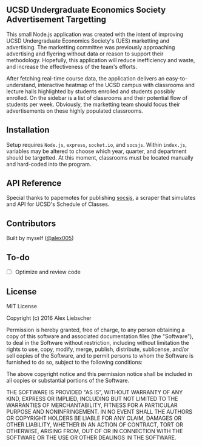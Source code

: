 ## UCSD Undergraduate Economics Society Advertisement Targetting

This small Node.js application was created with the intent of improving UCSD Undergraduate Economics Society's (UES) marketting and advertising. The marketting committee was previously approaching advertising and flyering without data or reason to support their methodology. Hopefully, this application will reduce inefficiency and waste, and increase the effectiveness of the team's efforts.

After fetching real-time course data, the application delivers an easy-to-understand, interactive heatmap of the UCSD campus with classrooms and lecture halls highlighted by students enrolled and students possibly enrolled. On the sidebar is a list of classrooms and their potential flow of students per week. Obviously, the marketting team should focus their advertisements on these highly populated classrooms. 

## Installation

Setup requires <code>Node.js</code>, <code>express</code>, <code>socket.io</code>, and <code>socsjs</code>. Within <code>index.js</code>, variables may be altered to choose which year, quarter, and department should be targetted. At this moment, classrooms must be located manually and hard-coded into the program.

## API Reference

Special thanks to papernotes for publishing [socsjs](https://github.com/papernotes/socsjs), a scraper that simulates and API for UCSD's Schedule of Classes.

## Contributors

Built by myself ([@alex005](https://github.com/Alex005))

## To-do

- [ ] Optimize and review code

## License

MIT License

Copyright (c) 2016 Alex Liebscher

Permission is hereby granted, free of charge, to any person obtaining a copy
of this software and associated documentation files (the "Software"), to deal
in the Software without restriction, including without limitation the rights
to use, copy, modify, merge, publish, distribute, sublicense, and/or sell
copies of the Software, and to permit persons to whom the Software is
furnished to do so, subject to the following conditions:

The above copyright notice and this permission notice shall be included in all
copies or substantial portions of the Software.

THE SOFTWARE IS PROVIDED "AS IS", WITHOUT WARRANTY OF ANY KIND, EXPRESS OR
IMPLIED, INCLUDING BUT NOT LIMITED TO THE WARRANTIES OF MERCHANTABILITY,
FITNESS FOR A PARTICULAR PURPOSE AND NONINFRINGEMENT. IN NO EVENT SHALL THE
AUTHORS OR COPYRIGHT HOLDERS BE LIABLE FOR ANY CLAIM, DAMAGES OR OTHER
LIABILITY, WHETHER IN AN ACTION OF CONTRACT, TORT OR OTHERWISE, ARISING FROM,
OUT OF OR IN CONNECTION WITH THE SOFTWARE OR THE USE OR OTHER DEALINGS IN THE
SOFTWARE.
